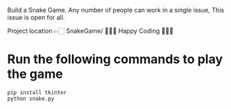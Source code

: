 Build a Snake Game.
Any number of people can work in a single issue,
This issue is open for all.

Project location 👉🏻 SnakeGame/
👨🏻‍💻 Happy Coding 👩🏻‍💻


# Run the following commands to play the game

```
pip install tkinter
python snake.py
```
